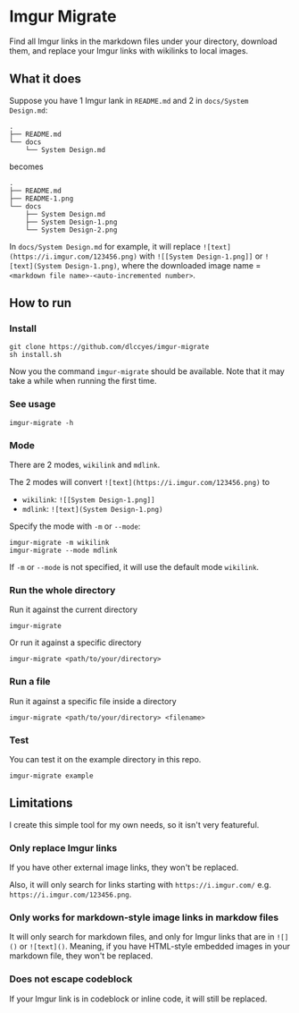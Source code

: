 # Imgur Migrate

Find all Imgur links in the markdown files under your directory, download them, and replace your Imgur links with wikilinks to local images.

## What it does

Suppose you have 1 Imgur lank in `README.md` and 2 in `docs/System Design.md`:

```
.
├── README.md
└── docs
    └── System Design.md
```

becomes

```
.
├── README.md
├── README-1.png
└── docs
    ├── System Design.md
    ├── System Design-1.png
    └── System Design-2.png
```

In `docs/System Design.md` for example, it will replace `![text](https://i.imgur.com/123456.png)` with `![[System Design-1.png]]` or `![text](System Design-1.png)`, where the downloaded image name = `<markdown file name>-<auto-incremented number>`.

## How to run

### Install

```
git clone https://github.com/dlccyes/imgur-migrate
sh install.sh
```

Now you the command `imgur-migrate` should be available. Note that it may take a while when running the first time.

### See usage 

```
imgur-migrate -h
```

### Mode

There are 2 modes, `wikilink` and `mdlink`.

The 2 modes will convert `![text](https://i.imgur.com/123456.png)` to 

- `wikilink`: `![[System Design-1.png]]`
- `mdlink`: `![text](System Design-1.png)`

Specify the mode with `-m` or `--mode`:

```
imgur-migrate -m wikilink
imgur-migrate --mode mdlink
```

If `-m` or `--mode` is not specified, it will use the default mode `wikilink`.

### Run the whole directory

Run it against the current directory

```
imgur-migrate
```

Or run it against a specific directory

```
imgur-migrate <path/to/your/directory>
```

### Run a file

Run it against a specific file inside a directory

```
imgur-migrate <path/to/your/directory> <filename>
```

### Test

You can test it on the example directory in this repo.

```
imgur-migrate example
```

## Limitations

I create this simple tool for my own needs, so it isn't very featureful.

### Only replace Imgur links

If you have other external image links, they won't be replaced.

Also, it will only search for links starting with `https://i.imgur.com/` e.g. `https://i.imgur.com/123456.png`.

### Only works for markdown-style image links in markdow files

It will only search for markdown files, and only for Imgur links that are in `![]()` or `![text]()`. Meaning, if you have HTML-style embedded images in your markdown file, they won't be replaced.

### Does not escape codeblock

If your Imgur link is in codeblock or inline code, it will still be replaced.
